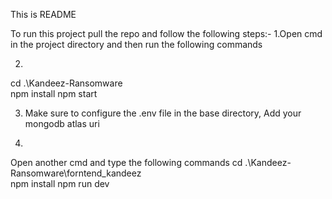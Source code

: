 This is README


To run this project pull the repo and follow the following steps:-
1.Open cmd in the project directory and then run the following commands

2.
cd .\Kandeez-Ransomware\
npm install
npm start

3. Make sure to configure the .env file in the base directory, Add your mongodb atlas uri

4.
Open another cmd and type the following commands 
cd .\Kandeez-Ransomware\forntend_kandeez\
npm install
npm run dev
